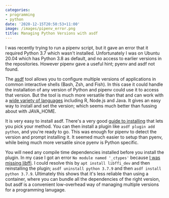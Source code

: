 ```yaml
---
categories:
- programming
- python
date: '2020-12-15T20:50:53+11:00'
image: /images/pipenv_error.png
title: Managing Python Versions with asdf
---
```


I was recently trying to run a pipenv script, but it gave an error that it required Python 3.7 which wasn't installed.
Unfortunately I was on Ubuntu 20.04 which has Python 3.8 as default, and no access to earlier versions in the repositories.
However pipenv gave a useful hint; pyenv and asdf not found.

The [asdf](https://asdf-vm.com) tool allows you to configure multiple versions of applications in common interactive shells (Bash, Zsh, and Fish).
In this case it could handle the installation of any version of Python and pipenv could use it to access that version.
But the tool is much more versatile than that and can work with a [wide variety of languages](https://asdf-vm.com/#/plugins-all) including R, Node.js and Java.
It gives an easy way to install and set the version; which seems much better than fussing about with JAVA_HOME.

It is very easy to install asdf.
There's a very good [guide to installing](https://asdf-vm.com/#/core-manage-asdf) that lets you pick your method.
You can then install a plugin like `asdf plugin add python`, and you're ready to go.
This was enough for pipenv to detect the version and prompt installing it.
It seemed much easier to setup than pyenv, while being much more versatile since pyenv is Python specific.

You will need any compile time dependencies installed before you install the plugin.
In my case I got an error `No module named '_ctypes'` because [I was missing libffi](https://stackoverflow.com/a/48045929).
I could resolve this by `apt install libffi_dev` and then reinstalling the plugin; `asdf uninstall python 3.7.9` and then `asdf install python 3.7.9`.
Ultimately this shows that it's less reliable than using a container, where you can bundle all the dependencies of the right version, but asdf is a convenient low-overhead way of managing multiple versions for a programming lanugage.